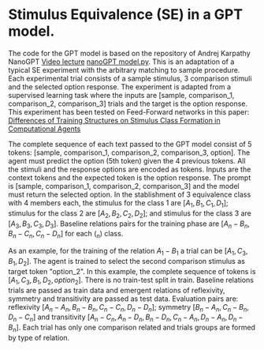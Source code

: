 # Stimulus Equivalence (SE) in a GPT model.
The code for the GPT model is based on the repository of Andrej Karpathy NanoGPT [Video lecture](https://youtu.be/kCc8FmEb1nY?si=PdtlPy1bLAQcHOsQ) [nanoGPT model.py](https://github.com/karpathy/nanoGPT/blob/master/model.py).
This is an adaptation of a typical SE experiment with the arbitrary matching to sample procedure. Each experimental trial consists of a sample stimulus, 3 comparison stimuli and the selected option response.
The experiment is adapted from a supervised learning task where the inputs are [sample, comparison_1, comparison_2, comparison_3] trials and the target is the option response. This experiment has been tested on Feed-Forward networks in this paper: [Differences of Training Structures on Stimulus Class Formation in Computational Agents](https://www.mdpi.com/2414-4088/7/4/39)

The complete sequence of each text passed to the GPT model consist of 5 tokens: [sample, comparison_1, comparison_2, comparison_3, option]. The agent must predict the option (5th token) given the 4 previous tokens.
All the stimuli and the response options are encoded as tokens. Inputs are the context tokens and the expected token is the option response. The prompt is [sample, comparison_1, comparison_2, comparison_3] and the model must return the selected option.
In the stablishment of 3 equivalence class with 4 members each, the stimulus for the class 1 are $[A_1, B_1, C_1, D_1]$; stimulus for the class 2 are $[A_2,B_2,C_2,D_2]$; and stimulus for the class 3 are $[A_3,B_3,C_3,D_3]$. Baseline relations pairs for the training phase are $[A_n-B_n, B_n-C_n, C_n-D_n]$ for each ($_n$) class.

As an example, for the training of the relation $A_1-B_1$ a trial can be $[A_1, C_3, B_1, D_2]$. The agent is trained to select the second comparison stimulus as target token "option_2". In this example, the complete sequence of tokens is $[A_1, C_3, B_1, D_2, option_2]$.
There is no train-test split in train. Baseline relations trials are passed as train data and emergent relations of reflexivity, symmetry and transitivity are passed as test data. Evaluation pairs are: reflexivity $[A_n-A_n, B_n-B_n, C_n-C_n, D_n-D_n]$; symmetry $[B_n-A_n, C_n-B_n, D_n-C_n]$ and transitivity $[A_n-C_n, A_n-D_n, B_n-D_n, C_n-A_n, D_n-A_n, D_n-B_n]$. Each trial has only one comparison related and trials groups are formed by type of relation.
